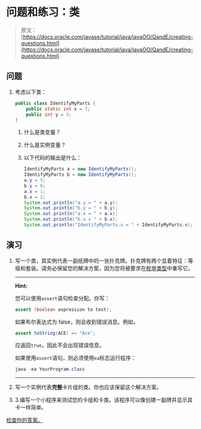 # 问题和练习：类

> 原文： [https://docs.oracle.com/javase/tutorial/java/javaOO/QandE/creating-questions.html](https://docs.oracle.com/javase/tutorial/java/javaOO/QandE/creating-questions.html)

## 问题

1.  考虑以下类：

    ```java
    public class IdentifyMyParts {
        public static int x = 7; 
        public int y = 3; 
    }

    ```

    1.  什么是类变量？

    2.  什么是实例变量？

    3.  以下代码的输出是什么：

        ```java
        IdentifyMyParts a = new IdentifyMyParts();
        IdentifyMyParts b = new IdentifyMyParts();
        a.y = 5;
        b.y = 6;
        a.x = 1;
        b.x = 2;
        System.out.println("a.y = " + a.y);
        System.out.println("b.y = " + b.y);
        System.out.println("a.x = " + a.x);
        System.out.println("b.x = " + b.x);
        System.out.println("IdentifyMyParts.x = " + IdentifyMyParts.x);

        ```

## 演习

1.  写一个类，其实例代表一副纸牌中的一张扑克牌。扑克牌有两个显着特征：等级和套装。请务必保留您的解决方案，因为您将被要求在[枚举类型](enum-questions.html)中重写它。

    * * *

    **Hint:** 

    您可以使用`assert`语句检查分配。你写：

    ```java
    assert (boolean expression to test); 

    ```

    如果布尔表达式为 false，则会收到错误消息。例如，

    ```java
    assert toString(ACE) == "Ace";

    ```

    应返回`true`，因此不会出现错误信息。

    如果使用`assert`语句，则必须使用`ea`标志运行程序：

    ```java
    java -ea YourProgram.class

    ```

    * * *

2.  写一个实例代表**完整**卡片组的类。你也应该保留这个解决方案。

3.  3.编写一个小程序来测试您的卡组和卡类。该程序可以像创建一副牌并显示其卡一样简单。

[检查你的答案。](creating-answers.html)